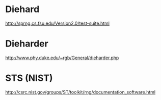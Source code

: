# Diehard
http://sprng.cs.fsu.edu/Version2.0/test-suite.html

# Dieharder
http://www.phy.duke.edu/~rgb/General/dieharder.php

# STS (NIST)
http://csrc.nist.gov/groups/ST/toolkit/rng/documentation_software.html
